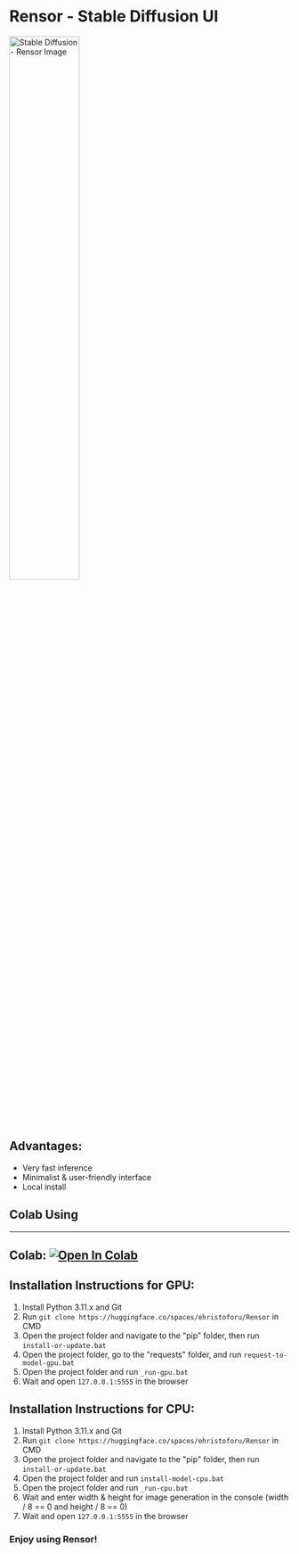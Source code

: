 # Rensor - Stable Diffusion UI

<img src="assets/preview.png" alt="Stable Diffusion - Rensor Image" width="50%" height="auto">

## Advantages:
- Very fast inference
- Minimalist & user-friendly interface
- Local install

## Colab Using

---
Colab: <a target="_blank" href="https://colab.research.google.com/github/ehristoforu/Rensor/blob/main/colab/Rensor-colab.ipynb">
  <img src="https://colab.research.google.com/assets/colab-badge.svg" alt="Open In Colab"/>
</a>
---

## Installation Instructions for GPU:
1. Install Python 3.11.x and Git
2. Run `git clone https://huggingface.co/spaces/ehristoforu/Rensor` in CMD
3. Open the project folder and navigate to the "pip" folder, then run `install-or-update.bat`
4. Open the project folder, go to the "requests" folder, and run `request-to-model-gpu.bat`
5. Open the project folder and run `_run-gpu.bat`
6. Wait and open `127.0.0.1:5555` in the browser

## Installation Instructions for CPU:
1. Install Python 3.11.x and Git
2. Run `git clone https://huggingface.co/spaces/ehristoforu/Rensor` in CMD
3. Open the project folder and navigate to the "pip" folder, then run `install-or-update.bat`
4. Open the project folder and run `install-model-cpu.bat`
5. Open the project folder and run `_run-cpu.bat`
6. Wait and enter width & height for image generation in the console (width / 8 == 0 and height / 8 == 0)
7. Wait and open `127.0.0.1:5555` in the browser


### Enjoy using Rensor!
